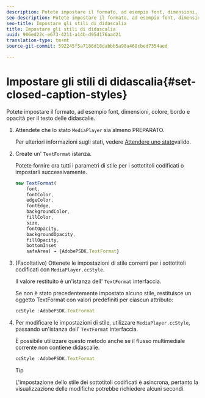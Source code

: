```yaml
---
description: Potete impostare il formato, ad esempio font, dimensioni, colore, bordo e opacità per il testo delle didascalie.
seo-description: Potete impostare il formato, ad esempio font, dimensioni, colore, bordo e opacità per il testo delle didascalie.
seo-title: Impostare gli stili di didascalia
title: Impostare gli stili di didascalia
uuid: 906ed22c-e673-4211-a14b-d95d176aad21
translation-type: tm+mt
source-git-commit: 592245f5a7186d18dabbb5a98a468cbed7354aed

---
```



# Impostare gli stili di didascalia{#set-closed-caption-styles}

Potete impostare il formato, ad esempio font, dimensioni, colore, bordo e opacità per il testo delle didascalie.

1. Attendete che lo stato `MediaPlayer` sia almeno PREPARATO.

   Per ulteriori informazioni sugli stati, vedere [Attendere uno stato](../../../content-playback-options-browser-tvsdk/ui-configure/t-psdk-browser-tvsdk-2.4-ui-state-prepared-wait-for.md)valido.
1. Create un&#39; `TextFormat` istanza.

   Potete fornire ora tutti i parametri di stile per i sottotitoli codificati o impostarli successivamente.

   ```js
   new TextFormat( 
       font,   
       fontColor,  
       edgeColor,   
       fontEdge,  
       backgroundColor,   
       fillColor,  
       size,   
       fontOpacity,   
       backgroundOpacity,  
       fillOpacity, 
       bottomInset 
       safeArea) → {AdobePSDK.TextFormat}
   ```

1. (Facoltativo) Ottenete le impostazioni di stile correnti per i sottotitoli codificati con `MediaPlayer.ccStyle`.

   Il valore restituito è un&#39;istanza dell&#39; `TextFormat` interfaccia.

   Se non è stato precedentemente impostato alcuno stile, restituisce un oggetto TextFormat con valori predefiniti per ciascun attributo:

   ```js
   ccStyle :AdobePSDK.TextFormat
   ```

1. Per modificare le impostazioni di stile, utilizzare `MediaPlayer.ccStyle`, passando un&#39;istanza dell&#39; `TextFormat` interfaccia.

   È possibile utilizzare questo metodo anche se il flusso multimediale corrente non contiene didascalie.

   ```js
   ccStyle :AdobePSDK.TextFormat 
   ```

   >[!TIP]
   >
   >L&#39;impostazione dello stile dei sottotitoli codificati è asincrona, pertanto la visualizzazione delle modifiche potrebbe richiedere alcuni secondi.

